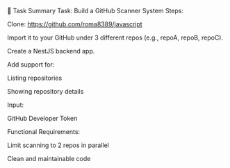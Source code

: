 🧪 Task Summary
Task: Build a GitHub Scanner System
Steps:

Clone:
https://github.com/roma8389/javascript

Import it to your GitHub under 3 different repos (e.g., repoA, repoB, repoC).

Create a NestJS backend app.

Add support for:

Listing repositories

Showing repository details

Input:

GitHub Developer Token

Functional Requirements:

Limit scanning to 2 repos in parallel

Clean and maintainable code
